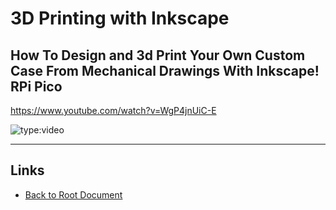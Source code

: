 # 3D Printing with Inkscape


## How To Design and 3d Print Your Own Custom Case From Mechanical Drawings With Inkscape! RPi Pico

<https://www.youtube.com/watch?v=WgP4jnUiC-E>

![type:video](https://www.youtube.com/embed/WgP4jnUiC-E)

----
<!-- Footer Begins Here -->
## Links

- [Back to Root Document](../README.md)
